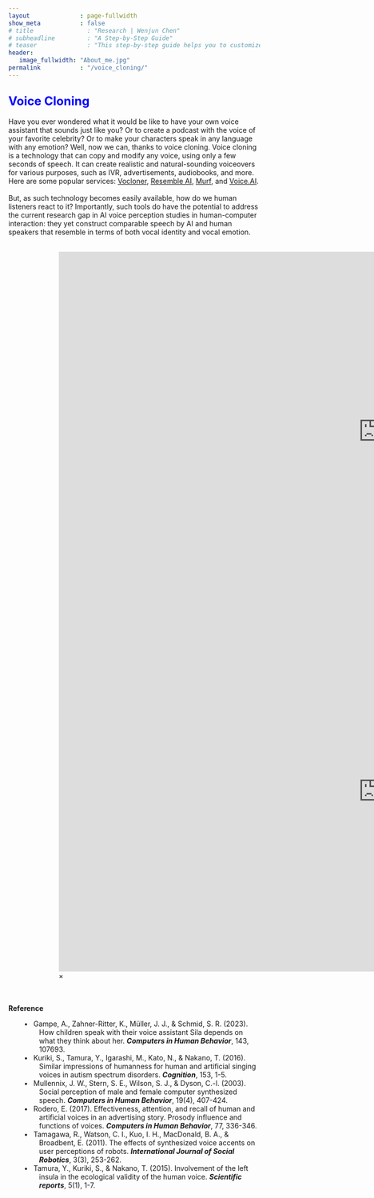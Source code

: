 ```yaml
---
layout              : page-fullwidth
show_meta           : false
# title               : "Research | Wenjun Chen"
# subheadline         : "A Step-by-Step Guide"
# teaser              : "This step-by-step guide helps you to customize Feeling Responsive to your needs."
header:
   image_fullwidth: "About_me.jpg"
permalink           : "/voice_cloning/"
---
```


<h2 id="voice_cloning"><font size="5"><span style="color:blue">Voice Cloning</span></font></h2>

Have you ever wondered what it would be like to have your own voice assistant that sounds just like you? Or to create a podcast with the voice of your favorite celebrity? Or to make your characters speak in any language with any emotion? Well, now we can, thanks to voice cloning. Voice cloning is a technology that can copy and modify any voice, using only a few seconds of speech. It can create realistic and natural-sounding voiceovers for various purposes, such as IVR, advertisements, audiobooks, and more. Here are some popular services: <a href="https://vocloner.com/" target="_blank">Vocloner</a>, <a href="https://www.resemble.ai/" target="_blank">Resemble AI</a>, <a href="https://murf.ai/voice-cloning" target="_blank">Murf</a>, and <a href="https://voice.ai/voice-cloning" target="_blank">Voice.AI</a>. 
<br><br>But, as such technology becomes easily available, how do we human listeners react to it? Importantly, such tools do have the potential to address the current research gap in AI voice perception studies in human-computer interaction: they yet construct comparable speech by AI and human speakers that resemble in terms of both vocal identity and vocal emotion.  <br><br>

<div style="width: 60%; margin: auto;">
<div class="flex-video"><iframe width="1280" height="720" src="https://www.youtube.com/embed/nb3R30b-uhc" frameborder="0" allowfullscreen></iframe></div><!-- /.flex-video -->

<div id="videoModal" class="reveal-modal large" data-reveal="">
  <div class="flex-video widescreen vimeo" style="display: block;">
    <iframe width="1280" height="720" src="https://www.youtube.com/embed/nb3R30b-uhc" frameborder="0" allowfullscreen></iframe>
  </div>
  <a class="close-reveal-modal">&#215;</a>
</div>
</div>


<br><br><strong>Reference</strong>
<!-- <div class="reference"> -->
  <style>
    .reference li {
      position: relative;
      text-indent: -0.3cm;
      padding-left: 1.0cm; /* Moves the text */
      list-style-type: none; /* Removes the default bullet point */
    }

    .reference li::before {
      content: "•";
      position: absolute;
      left: 0.5cm; /* Moves the bullet point */
    }
  </style>

  <ul class="reference">
    <li>Gampe, A., Zahner-Ritter, K., Müller, J. J., & Schmid, S. R. (2023). How children speak with their voice assistant Sila depends on what they think about her. <strong><em>Computers in Human Behavior</em></strong>, 143, 107693. 
    <li>Kuriki, S., Tamura, Y., Igarashi, M., Kato, N., & Nakano, T. (2016). Similar impressions of humanness for human and artificial singing voices in autism spectrum disorders. <strong><em>Cognition</em></strong>, 153, 1-5. 
    <li>Mullennix, J. W., Stern, S. E., Wilson, S. J., & Dyson, C.-l. (2003). Social perception of male and female computer synthesized speech. <strong><em>Computers in Human Behavior</em></strong>, 19(4), 407-424. 
    <li>Rodero, E. (2017). Effectiveness, attention, and recall of human and artificial voices in an advertising story. Prosody influence and functions of voices. <strong><em>Computers in Human Behavior</em></strong>, 77, 336-346. 
    <li>Tamagawa, R., Watson, C. I., Kuo, I. H., MacDonald, B. A., & Broadbent, E. (2011). The effects of synthesized voice accents on user perceptions of robots. <strong><em>International Journal of Social Robotics</em></strong>, 3(3), 253-262. 
    <li>Tamura, Y., Kuriki, S., & Nakano, T. (2015). Involvement of the left insula in the ecological validity of the human voice. <strong><em>Scientific reports</em></strong>, 5(1), 1-7. 

  <ul>

